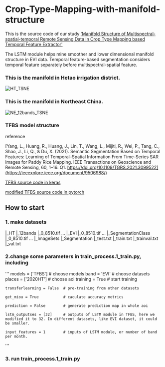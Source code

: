 # Crop-Type-Mapping-with-manifold-structure
This is the source code of our study ['Manifold Structure of Multispectral-spatial-temporal Remote Sensing Data in Crop Type Mapping based Temporal Feature Extractor'](https://papers.ssrn.com/sol3/papers.cfm?abstract_id=4762397)

The LSTM module helps mine smoother and lower dimensional manifold structure in EVI data. Temporal feature-based segmentation considers temporal feature separately before multispectral-spatial feature.

### This is the manifold in Hetao irrigation district.
![HT_TSNE](https://github.com/Dushuai12138/Crop-Type-Mapping-with-manifold-structure/assets/116633147/eb643eaf-3b83-4749-8b16-934be4d68edc)


### This is the manifold in Northeast China.
![NE_12bands_TSNE](https://github.com/Dushuai12138/Crop-Type-Mapping-with-manifold-structure/assets/116633147/93c9066a-4b34-4c9b-b6fc-e4dd7d3861a8)


### TFBS model structure
reference

[Yang, L., Huang, R., Huang, J., Lin, T., Wang, L., Mijiti, R., Wei, P., Tang, C., Shao, J., Li, Q., & Du, X. (2021). Semantic Segmentation Based on Temporal Features: Learning of Temporal–Spatial Information From Time-Series SAR Images for Paddy Rice Mapping. IEEE Transactions on Geoscience and Remote Sensing, 60, 1–16. Q1. https://doi.org/10.1109/TGRS.2021.3099522](https://ieeexplore.ieee.org/document/9506988/)

[TFBS source code in keras](https://github.com/younglimpo/TFBSmodel)

[modified TFBS source code in pytorch](https://github.com/Dushuai12138/Crop-Type-Mapping-with-manifold-structure/blob/main/nets/segformer.py)

## How to start
### 1. make datasets
|_HT
    |_12bands
        |_0_8510.tif
        ...
    |_EVI
        |_0_8510.tif
        ...
    |_SegmentationClass
        |_0_8510.tif
        ...
    |_ImageSets
        |_Segmentation
            |_test.txt
            |_train.txt
            |_trainval.txt
            |_val.txt

### 2.change some parameters in train_process.1_train.py, including
'''
    models = ['TFBS']         # choose models
    band = 'EVI'              # choose datasets    
    places = ['2020HT']       # choose aoi
    training = True           # start training

    transferlearning = False  # pre-training from other datasets

    get_miou = True           # caculate accuracy metrics

    prediction = False        # generate prediction map in whole aoi

    lstm_outputses = [32]     # outputs of LSTM module in TFBS, here we modified it to 32. In different datasets, like EVI dataset, it could be smaller.

    input_features = 1        # inputs of LSTM module, or number of band per month.
'''

### 3. run train_process.1_train.py

